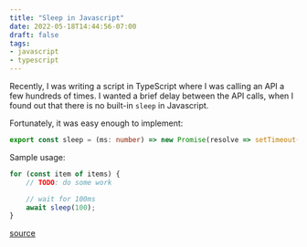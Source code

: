 ```yaml
---
title: "Sleep in Javascript"
date: 2022-05-18T14:44:56-07:00
draft: false
tags:
- javascript
- typescript
---
```

Recently, I was writing a script in TypeScript where I was calling an API a few hundreds of times. I wanted a brief delay between the API calls, when I found out that there is no built-in `sleep` in Javascript.

Fortunately, it was easy enough to implement:
```typescript
export const sleep = (ms: number) => new Promise(resolve => setTimeout(resolve, ms));
```

Sample usage:
```typescript
for (const item of items) {
    // TODO: do some work

    // wait for 100ms
    await sleep(100);
}
```

[source](https://stackoverflow.com/a/39914235)
